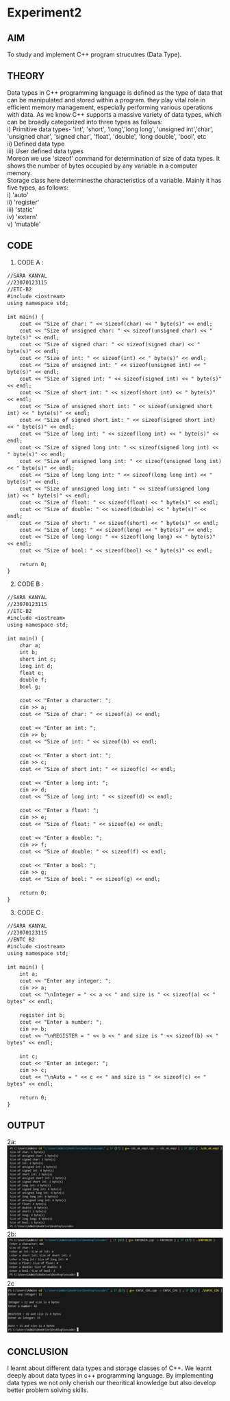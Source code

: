 # Experiment2

## AIM
To study and implement C++ program strucutres (Data Type). <br>

## THEORY
Data types in C++ programming language is defined as the type of data that can be manipulated and stored within a program. they play vital role in efficient memory management, especially performing various operations with data. As we know C++ supports a massive variety of data types, which can be broadly categorized into three types as follows: <br>
i) Primitive data types- 'int', 'short', 'long','long long', 'unsigned int','char', 'unsigned char', 'signed char', 'float', 'double', 'long double', 'bool', etc <br>
ii) Defined data type <br>
iii) User defined data types <br>
Moreon we use 'sizeof' command for determination of size of data types. It shows the number of bytes occupied by any variable in a computer memory.<br>
Storage class here determinesthe characteristics of a variable. Mainly it has five types, as follows: <br>
i) 'auto' <br>
ii) 'register' <br>
iii) 'static' <br>
iv) 'extern' <br>
v) 'mutable' <br>
## CODE 
1) CODE A : <BR>
```
//SARA KANYAL
//23070123115
//ETC-B2
#include <iostream>
using namespace std;

int main() {
    cout << "Size of char: " << sizeof(char) << " byte(s)" << endl;
    cout << "Size of unsigned char: " << sizeof(unsigned char) << " byte(s)" << endl;
    cout << "Size of signed char: " << sizeof(signed char) << " byte(s)" << endl;
    cout << "Size of int: " << sizeof(int) << " byte(s)" << endl;
    cout << "Size of unsigned int: " << sizeof(unsigned int) << " byte(s)" << endl;
    cout << "Size of signed int: " << sizeof(signed int) << " byte(s)" << endl;
    cout << "Size of short int: " << sizeof(short int) << " byte(s)" << endl;
    cout << "Size of unsigned short int: " << sizeof(unsigned short int) << " byte(s)" << endl;
    cout << "Size of signed short int: " << sizeof(signed short int) << " byte(s)" << endl;
    cout << "Size of long int: " << sizeof(long int) << " byte(s)" << endl;
    cout << "Size of signed long int: " << sizeof(signed long int) << " byte(s)" << endl;
    cout << "Size of unsigned long int: " << sizeof(unsigned long int) << " byte(s)" << endl;
    cout << "Size of long long int: " << sizeof(long long int) << " byte(s)" << endl;
    cout << "Size of unnsigned long int: " << sizeof(unsigned long int) << " byte(s)" << endl;
    cout << "Size of float: " << sizeof(float) << " byte(s)" << endl;
    cout << "Size of double: " << sizeof(double) << " byte(s)" << endl;
    cout << "Size of short: " << sizeof(short) << " byte(s)" << endl;
    cout << "Size of long: " << sizeof(long) << " byte(s)" << endl;
    cout << "Size of long long: " << sizeof(long long) << " byte(s)" << endl;
    cout << "Size of bool: " << sizeof(bool) << " byte(s)" << endl;

    return 0;
}
```
2) CODE B : <BR>
```
//SARA KANYAL
//23070123115
//ETC-B2
#include <iostream>
using namespace std;

int main() {
    char a;
    int b;
    short int c;
    long int d;
    float e;
    double f;
    bool g;

    cout << "Enter a character: ";
    cin >> a;
    cout << "Size of char: " << sizeof(a) << endl;

    cout << "Enter an int: ";
    cin >> b;
    cout << "Size of int: " << sizeof(b) << endl;

    cout << "Enter a short int: ";
    cin >> c;
    cout << "Size of short int: " << sizeof(c) << endl;

    cout << "Enter a long int: ";
    cin >> d;
    cout << "Size of long int: " << sizeof(d) << endl;

    cout << "Enter a float: ";
    cin >> e;
    cout << "Size of float: " << sizeof(e) << endl;

    cout << "Enter a double: ";
    cin >> f;
    cout << "Size of double: " << sizeof(f) << endl;

    cout << "Enter a bool: ";
    cin >> g;
    cout << "Size of bool: " << sizeof(g) << endl;

    return 0;
}
```
3) CODE C : <BR>
```
//SARA KANYAL
//23070123115
//ENTC B2
#include <iostream>
using namespace std;

int main() {
    int a;
    cout << "Enter any integer: ";
    cin >> a;
    cout << "\nInteger = " << a << " and size is " << sizeof(a) << " bytes" << endl;

    register int b;
    cout << "Enter a number: ";
    cin >> b;
    cout << "\nREGISTER = " << b << " and size is " << sizeof(b) << " bytes" << endl;

    int c;
    cout << "Enter an integer: ";
    cin >> c;
    cout << "\nAuto = " << c << " and size is " << sizeof(c) << " bytes" << endl;

    return 0;
}
```

## OUTPUT
2a: <br>
![exp2a](https://github.com/sarakanyal03/CDS_Experiment2/blob/main/Screenshot%202024-07-30%20225618.png)
2b: <br>
![exp2B](https://github.com/sarakanyal03/CDS_Experiment2/blob/main/Screenshot%202024-07-31%20004303.png)
2c <br>
![exp2C](https://github.com/sarakanyal03/CDS_Experiment2/blob/main/Screenshot%202024-07-30%20225725.png)
## CONCLUSION

I learnt about different data types and storage classes of C++.
We learnt deeply about data types in c++ programming language. By implementing data types we not only cherish our theoritical knowledge but also develop better problem solving skills.

